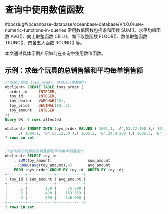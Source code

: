# 查询中使用数值函数
#docslug#/oceanbase-database/oceanbase-database/V4.0.0/use-numeric-functions-in-queries
常用数值函数包括求和函数 SUM()、求平均值函数 AVG()、向上取整函数 CEIL()、向下取整函数 FLOOR()、数值取整函数 TRUNC()、四舍五入函数 ROUND() 等。

本文通过具体示例介绍如何在查询中使用数值函数。

## 示例：求每个玩具的总销售额和平均每单销售额

```sql
/*创建示例表 toys_order，并录入订单数据*/
obclient> CREATE TABLE toys_order (
  order_id     INTEGER,
  toy_id       INTEGER,
  toy_dealer   VARCHAR(20),
  toy_price    DECIMAL(10, 2),
  toy_amount   INTEGER  
);
Query OK, 0 rows affected

obclient> INSERT INTO toys_order VALUES ( 1001,1, 'A',53.12,100 ),( 1002,2, 'A',24.8,190 ),( 1003,3, 'A',19.9,330)
      ,( 1004,1, 'B',53.12,50 ),( 1005,2, 'B',24.8,200 ),( 1006,3, 'B',19.9,350 ),( 1007,2, 'A',24.8,100 );
7 rows in set


/*查询每个玩具的总销售额和平均每单销售额*/
obclient> SELECT toy_id
    , SUM(toy_amount)                sum_amount
    , ROUND(avg(toy_amount),4)       avg_amount
    FROM toys_order GROUP BY toy_id  ORDER BY toy_id;
+--------+------------+------------+
| toy_id | sum_amount | avg_amount |
+--------+------------+------------+
|      1 |        150 |     75.000 |
|      2 |        490 |    163.333 |
|      3 |        680 |    340.000 |
+--------+------------+------------+
3 rows in set
```

